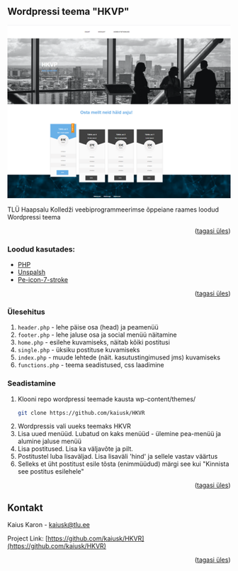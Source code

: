 <!-- Wordpressi teema "HKVP"-->
## Wordpressi teema "HKVP"
<p id="top"></p>

![](screenshot.png)

TLÜ Haapsalu Kolledži veebiprogrammeerimse õppeiane raames loodud Wordpressi teema

<p align="right">(<a href="#top">tagasi üles</a>)</p>


### Loodud kasutades:

* [PHP](https://php.net/)
* [Unspalsh](https://unsplash.org/)
* [Pe-icon-7-stroke](https://themes-pixeden.com/font-demos/7-stroke/)


<p align="right">(<a href="#top">tagasi üles</a>)</p>

### Ülesehitus

1. `header.php` - lehe päise osa (head) ja peamenüü  
2. `footer.php` - lehe jaluse osa ja social menüü näitamine
3. `home.php` - esilehe kuvamiseks, näitab kõiki postitusi
4. `single.php` - üksiku postituse kuvamiseks
5. `index.php` - muude lehtede (näit. kasutustingimused jms) kuvamiseks
6. `functions.php` - teema seadistused, css laadimine

### Seadistamine

1. Klooni repo wordpressi teemade kausta wp-content/themes/
   ```sh
   git clone https://github.com/kaiusk/HKVR
   ```
2. Wordpressis vali uueks teemaks HKVR 
3. Lisa uued menüüd. Lubatud on kaks menüüd - ülemine pea-menüü ja alumine jaluse menüü
4. Lisa postitused. Lisa ka väljavõte ja pilt.
5. Postitustel luba lisaväljad. Lisa lisaväli 'hind' ja sellele vastav väärtus
6. Selleks et üht postitust esile tõsta (enimmüüdud) märgi see kui "Kinnista see postitus esilehele"

<p align="right">(<a href="#top">tagasi üles</a>)</p>



<!-- CONTACT -->
## Kontakt

Kaius Karon - [kaiusk@tlu.ee](kaiusk@tlu.ee) 

Project Link: [https://github.com/kaiusk/HKVR](https://github.com/kaiusk/HKVR)

<p align="right">(<a href="#top">tagasi üles</a>)</p>
